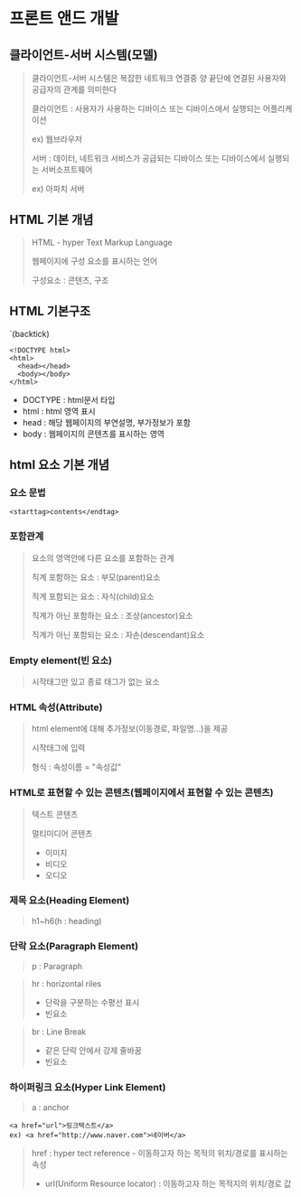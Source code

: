 # 프론트 앤드 개발

## 클라이언트-서버 시스템(모델)

> 클라이언트-서버 시스템은 복잡한 네트워크 연결중 양 끝단에 연결된 사용자와 공급자의 관계를 의미한다
> 
> 클라이언트 : 사용자가 사용하는 디바이스 또는 디바이스에서 실행되는 어플리케이션
> 
> ex) 웹브라우저
> 
> 서버 : 데이터, 네트워크 서비스가 공급되는 디바이스 또는 디바이스에서 실행되는 서버소프트웨어
> 
> ex) 아파치 서버

## HTML 기본 개념

> HTML - hyper Text Markup Language
> 
> 웹페이지에 구성 요소를 표시하는 언어
> 
> 구성요소 : 콘텐츠, 구조

## HTML 기본구조

`(backtick)

```
<!DOCTYPE html>
<html>
  <head></head>
  <body></body>
</html>
```

- DOCTYPE : html문서 타입
- html : html 영역 표시
- head : 해당 웹페이지의 부연설명, 부가정보가 포함
- body : 웹페이지의 콘텐츠를 표시하는 영역

## html 요소 기본 개념

### 요소 문법

```
<starttag>contents</endtag>
```

### 포함관계

> 요소의 영역안에 다른 요소를 포함하는 관계
> 
> 직계 포함하는 요소 : 부모(parent)요소
> 
> 직계 포함되는 요소 : 자식(child)요소
> 
> 직계가 아닌 포함하는 요소 : 조상(ancestor)요소
> 
> 직계가 아닌 포함되는 요소 : 자손(descendant)요소

### Empty element(빈 요소)

> 시작태그만 있고 종료 태그가 없는 요소


### HTML 속성(Attribute)

> html element에 대해 추가정보(이동경로, 파일명...)을 제공
> 
> 시작태그에 입력
> 
> 형식 : 속성이름 = "속성값"

### HTML로 표현할 수 있는 콘텐츠(웹페이지에서 표현할 수 있는 콘텐츠)

> 텍스트 콘텐츠
> 
> 멀티미디어 콘텐츠
>  - 이미지
>  - 비디오
>  - 오디오
> 
### 제목 요소(Heading Element)
> h1~h6(h : heading)

### 단락 요소(Paragraph Element)
> p : Paragraph

> hr : horizontal riles
>   - 단락을 구분하는 수평선 표시 
>   - 빈요소

> br : Line Break
>   - 같은 단락 안에서 강제 줄바꿈
>   - 빈요소

### 하이퍼링크 요소(Hyper Link Element)
> a : anchor

```
<a href="url">링크텍스트</a>
ex) <a href="http://www.naver.com">네이버</a>
```

> href : hyper tect reference - 이동하고자 하는 목적의 위치/경로를 표시하는 속성
> - url(Uniform Resource locator) : 이동하고자 하는 목적지의 위치/경로 값
